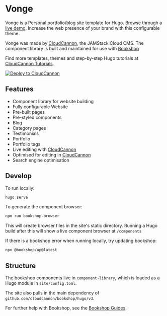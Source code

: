 # Vonge

Vonge is a Personal portfolio/blog site template for Hugo. Browse through a [live demo](https://jazzed-kale.cloudvent.net/).
Increase the web presence of your brand with this configurable theme.


Vonge was made by [CloudCannon](http://cloudcannon.com/), the JAMStack Cloud CMS.
The component library is built and maintained for use with [Bookshop](https://github.com/cloudcannon/bookshop/)

Find more templates, themes and step-by-step Hugo tutorials at [CloudCannon Tutorials](http://cloudcannon.com/tutorials/).

[![Deploy to CloudCannon](https://buttons.cloudcannon.com/deploy.svg)](https://app.cloudcannon.com/register#sites/connect/github/CloudCannon/vonge-hugo-bookshop-template)
## Features

* Component library for website building
* Fully configurable Website
* Pre-built pages
* Pre-styled components
* Blog
* Category pages
* Testimonials
* Portfolio
* Portfolio tags
* Live editing with [CloudCannon](http://cloudcannon.com/)
* Optimised for editing in [CloudCannon](http://cloudcannon.com/)
* Search engine optimisation

## Develop

To run locally:
```bash
hugo serve
```

To generate the component browser:
```bash
npm run bookshop-browser
```
This will create browser files in the site's static directory. Running a Hugo build after this will show a live component browser at `/components` 

If there is a bookshop error when running locally, try updating bookshop:
```bash
npx @bookshop/up@latest
```

## Structure
The bookshop components live in `component-library`, which is loaded as a Hugo module in `site/config.toml`.

The site also pulls in the main dependency of `github.com/cloudcannon/bookshop/hugo/v3`.

For further help with Bookshop, see the [Bookshop Guides](https://github.com/CloudCannon/bookshop).
